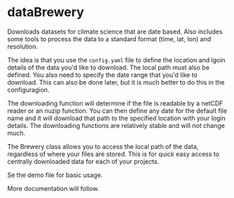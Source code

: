 dataBrewery
===========

Downloads datasets for climate science that are date based. Also includes some tools to process the data to a standard format (time, lat, lon) and resolution. 

The idea is that you use the `config.yaml` file to define the location and lgoin details of the data you'd like to download. The local path must also be defined. You also need to specify the date range that you'd like to download. This can also be done later, but it is much better to do this in the configuragion.

The downloading function will determine if the file is readable by a netCDF reader or an nuzip function. You can then define any date for the default file name and it will download that path to the specified location with your login details. The downloading functions are relatively stable and will not change much. 

The Brewery class allows you to access the local path of the data, regardless of where your files are stored. This is for quick easy access to centrally downloaded data for each of your projects. 

Se the demo file for basic usage. 

More documentation will follow. 

